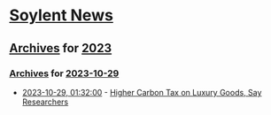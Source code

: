 # [Soylent News](../../../README.md)

## [Archives](../../index.md) for [2023](../index.md)

### [Archives](../../index.md) for [2023-10-29](index.md)

* [2023-10-29, 01:32:00](https://soylentnews.org/article.pl?sid=23/10/27/063202&from=rss) - [Higher Carbon Tax on Luxury Goods, Say Researchers](https://soylentnews.org/article.pl?sid=23/10/27/063202&from=rss)
